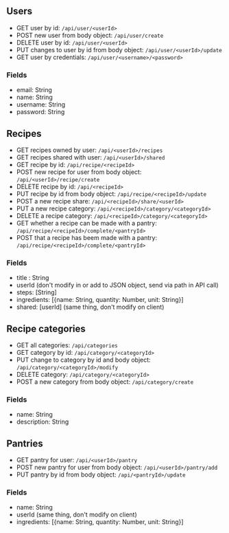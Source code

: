 ## Users

* GET user by id: `/api/user/<userId>`
* POST new user from body object: `/api/user/create`
* DELETE user by id: `/api/user/<userId>`
* PUT changes to user by id from body object: `/api/user/<userId>/update`
* GET user by credentials: `/api/user/<username>/<password>`

### Fields
* email: String
* name: String
* username: String
* password: String

## Recipes

* GET recipes owned by user: `/api/<userId>/recipes`
* GET recipes shared with user: `/api/<userId>/shared`
* GET recipe by id: `/api/recipe/<recipeId>`
* POST new recipe for user from body object: `/api/<userId>/recipe/create`
* DELETE recipe by id: `/api/<recipeId>`
* PUT recipe by id from body object: `/api/recipe/<recipeId>/update`
* POST a new recipe share: `/api/<recipeId>/share/<userId>`
* PUT a new recipe category: `/api/<recipeId>/category/<categoryId>`
* DELETE a recipe category: `/api/<recipeId>/category/<categoryId>`
* GET whether a recipe can be made with a pantry: `/api/recipe/<recipeId>/complete/<pantryId>`
* POST that a recipe has beem made with a pantry: `/api/recipe/<recipeId>/complete/<pantryId>`

### Fields
* title : String
* userId (don't modify in or add to JSON object, send via path in API call)
* steps: [String]
* ingredients: [{name: String, quantity: Number, unit: String}]
* shared: [userId] (same thing, don't modify on client)

## Recipe categories

* GET all categories: `/api/categories`
* GET category by id: `/api/category/<categoryId>`
* PUT change to category by id and body object: `/api/category/<categoryId>/modify`
* DELETE category: `/api/category/<categoryId>`
* POST a new category from body object: `/api/category/create`

### Fields
* name: String
* description: String

## Pantries

* GET pantry for user: `/api/<userId>/pantry`
* POST new pantry for user from body object: `/api/<userId>/pantry/add`
* PUT pantry by id from body object: `/api/<pantryId>/update`

### Fields
* name: String
* userId (same thing, don't modify on client)
* ingredients: [{name: String, quantity: Number, unit: String}]
